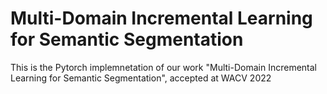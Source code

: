 # Multi-Domain Incremental Learning for Semantic Segmentation
This is the Pytorch implemnetation of our work "Multi-Domain Incremental Learning for Semantic Segmentation", accepted at WACV 2022 
